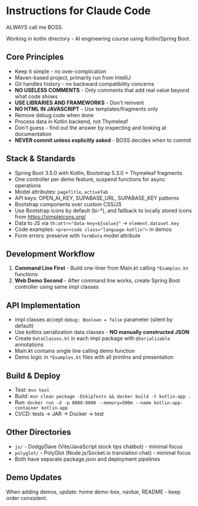 # Instructions for Claude Code

ALWAYS call me BOSS.

Working in kotlin directory - AI engineering course using Kotlin/Spring Boot.

## Core Principles
- Keep it simple - no over-complication
- Maven-based project, primarily run from IntelliJ  
- Git handles history - no backward compatibility concerns
- **NO USELESS COMMENTS** - Only comments that add real value beyond what code shows
- **USE LIBRARIES AND FRAMEWORKS** - Don't reinvent
- **NO HTML IN JAVASCRIPT** - Use templates/fragments only
- Remove debug code when done
- Process data in Kotlin backend, not Thymeleaf
- Don't guess - find out the answer by inspecting and looking at documentation
- **NEVER commit unless explicitly asked** - BOSS decides when to commit

## Stack & Standards
- Spring Boot 3.5.0 with Kotlin, Bootstrap 5.3.0 + Thymeleaf fragments
- One controller per demo feature, suspend functions for async operations
- Model attributes: `pageTitle`, `activeTab`
- API keys: OPEN_AI_KEY, SUPABASE_URL, SUPABASE_KEY patterns
- Bootstrap components over custom CSS/JS
- Use Bootstrap icons by default (bi-*), and fallback to locally stored icons from https://simpleicons.org/
- Data to JS via `th:attr="data-key=${value}"` → `element.dataset.key`
- Code examples: `<pre><code class="language-kotlin">` in demos
- Form errors: preserve with `formData` model attribute

## Development Workflow
1. **Command Line First** - Build one-liner from Main.kt calling `*Examples.kt` functions
2. **Web Demo Second** - After command line works, create Spring Boot controller using same impl classes

## API Implementation
- impl classes accept `debug: Boolean = false` parameter (silent by default)
- Use kotlinx.serialization data classes - **NO manually constructed JSON**
- Create `DataClasses.kt` in each impl package with `@Serializable` annotations
- Main.kt contains single line calling demo function
- Demo logic in `*Examples.kt` files with all printlns and presentation

## Build & Deploy
- Test: `mvn test`
- Build: `mvn clean package -DskipTests && docker build -t kotlin-app .`
- Run: `docker run -d -p 8080:8080 --memory=500m --name kotlin-app-container kotlin-app`
- CI/CD: tests → JAR → Docker → test

## Other Directories
- `js/` - DodgyDave (Vite/JavaScript stock tips chatbot) - minimal focus
- `polyglot/` - PolyGlot (Node.js/Socket.io translation chat) - minimal focus
- Both have separate package.json and deployment pipelines

## Demo Updates
When adding demos, update: home demo-box, navbar, README - keep order consistent.
